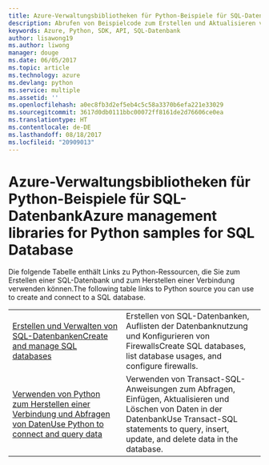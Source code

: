 ```yaml
---
title: Azure-Verwaltungsbibliotheken für Python-Beispiele für SQL-Datenbank
description: Abrufen von Beispielcode zum Erstellen und Aktualisieren von Azure SQL-Datenbanken mit den Azure-Verwaltungsbibliotheken für Python
keywords: Azure, Python, SDK, API, SQL-Datenbank
author: lisawong19
ms.author: liwong
manager: douge
ms.date: 06/05/2017
ms.topic: article
ms.technology: azure
ms.devlang: python
ms.service: multiple
ms.assetid: ''
ms.openlocfilehash: a0ec8fb3d2ef5eb4c5c58a3370b6efa221e33029
ms.sourcegitcommit: 3617d0db0111bbc00072ff8161de2d76606ce0ea
ms.translationtype: HT
ms.contentlocale: de-DE
ms.lasthandoff: 08/18/2017
ms.locfileid: "20909013"
---
```

# <a name="azure-management-libraries-for-python-samples-for-sql-database"></a><span data-ttu-id="0dcc7-104">Azure-Verwaltungsbibliotheken für Python-Beispiele für SQL-Datenbank</span><span class="sxs-lookup"><span data-stu-id="0dcc7-104">Azure management libraries for Python samples for SQL Database</span></span>

<span data-ttu-id="0dcc7-105">Die folgende Tabelle enthält Links zu Python-Ressourcen, die Sie zum Erstellen einer SQL-Datenbank und zum Herstellen einer Verbindung verwenden können.</span><span class="sxs-lookup"><span data-stu-id="0dcc7-105">The following table links to Python source you can use to create and connect to a SQL database.</span></span> 

| ||
|---|---|
| <span data-ttu-id="0dcc7-106">[Erstellen und Verwalten von SQL-Datenbanken][1]</span><span class="sxs-lookup"><span data-stu-id="0dcc7-106">[Create and manage SQL databases][1]</span></span> | <span data-ttu-id="0dcc7-107">Erstellen von SQL-Datenbanken, Auflisten der Datenbanknutzung und Konfigurieren von Firewalls</span><span class="sxs-lookup"><span data-stu-id="0dcc7-107">Create SQL databases, list database usages, and configure firewalls.</span></span>  | 
| <span data-ttu-id="0dcc7-108">[Verwenden von Python zum Herstellen einer Verbindung und Abfragen von Daten][2]</span><span class="sxs-lookup"><span data-stu-id="0dcc7-108">[Use Python to connect and query data][2]</span></span> | <span data-ttu-id="0dcc7-109">Verwenden von Transact-SQL-Anweisungen zum Abfragen, Einfügen, Aktualisieren und Löschen von Daten in der Datenbank</span><span class="sxs-lookup"><span data-stu-id="0dcc7-109">Use Transact-SQL statements to query, insert, update, and delete data in the database.</span></span> | 

[1]: https://azure.microsoft.com/resources/samples/sql-database-python-manage/
[2]: https://docs.microsoft.com/azure/sql-database/sql-database-connect-query-python